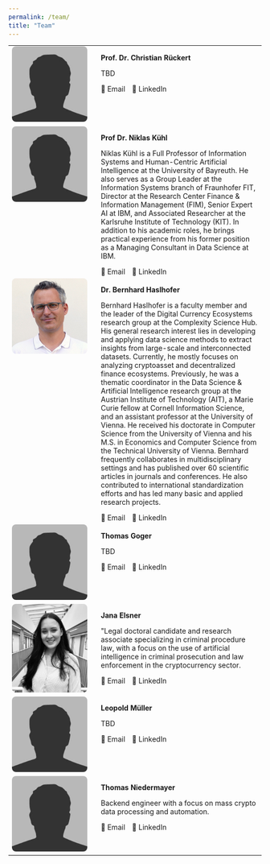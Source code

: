 ```yaml
---
permalink: /team/
title: "Team"
---
```


<table>
  <tr>
    <td style="vertical-align: top; width: 150px;">
      <img src="assets/images/bio-photo-christian-rueckert.jpg" alt="Christian Rückert" style="max-width: 100%; border-radius: 8px;">
    </td>
    <td style="vertical-align: top; padding-left: 20px;">
      <p><strong>Prof. Dr. Christian Rückert</strong></p>
      <p>TBD</p>
      <a href="mailto:john@example.com" style="text-decoration: none; margin-right: 10px;">
        📧 Email
      </a>
      <a href="https://linkedin.com/in/johndoe" target="_blank" style="text-decoration: none;">
        🔗 LinkedIn
      </a>
    </td>
  </tr>
  
  <tr>
    <td style="vertical-align: top; width: 150px;">
      <img src="assets/images/bio-photo-niklas-kuehl.jpg" alt="Niklas Kühl" style="max-width: 100%; border-radius: 8px;">
    </td>
    <td style="vertical-align: top; padding-left: 20px;">
      <p><strong>Prof Dr. Niklas Kühl</strong></p>
      <p>Niklas Kühl is a Full Professor of Information Systems and Human-Centric Artificial Intelligence at the University of Bayreuth. He also serves as a Group Leader at the Information Systems branch of Fraunhofer FIT, Director at the Research Center Finance & Information Management (FIM), Senior Expert AI at IBM, and Associated Researcher at the Karlsruhe Institute of Technology (KIT). In addition to his academic roles, he brings practical experience from his former position as a Managing Consultant in Data Science at IBM.</p>
      <a href="mailto:john@example.com" style="text-decoration: none; margin-right: 10px;">
        📧 Email
      </a>
      <a href="https://linkedin.com/in/johndoe" target="_blank" style="text-decoration: none;">
        🔗 LinkedIn
      </a>
    </td>
  </tr>
  
  <tr>
    <td style="vertical-align: top; width: 150px;">
      <img src="../assets/images/bio-photo-bernhard-haslhofer.jpg" alt="Bernhard Haslhofer" style="max-width: 100%; border-radius: 8px;">
    </td>
    <td style="vertical-align: top; padding-left: 20px;">
      <p><strong>Dr. Bernhard Haslhofer</strong></p>
      <p>Bernhard Haslhofer is a faculty member and the leader of the Digital Currency Ecosystems research group at the Complexity Science Hub.
      His general research interest lies in developing and applying data science methods to extract insights from large-scale and interconnected datasets. Currently, he mostly focuses on analyzing cryptoasset and decentralized finance ecosystems.
      Previously, he was a thematic coordinator in the Data Science & Artificial Intelligence research group at the Austrian Institute of Technology (AIT), a Marie Curie fellow at Cornell Information Science, and an assistant professor at the University of Vienna. He received his doctorate in Computer Science from the University of Vienna and his M.S. in Economics and Computer Science from the Technical University of Vienna.
      Bernhard frequently collaborates in multidisciplinary settings and has published over 60 scientific articles in journals and conferences. He also contributed to international standardization efforts and has led many basic and applied research projects.</p>
      <a href="mailto:john@example.com" style="text-decoration: none; margin-right: 10px;">
        📧 Email
      </a>
      <a href="https://linkedin.com/in/johndoe" target="_blank" style="text-decoration: none;">
        🔗 LinkedIn
      </a>
    </td>
  </tr>
  
  <tr>
    <td style="vertical-align: top; width: 150px;">
      <img src="assets/images/bio-photo-thomas-goger.jpg" alt="Thomas Goger" style="max-width: 100%; border-radius: 8px;">
    </td>
    <td style="vertical-align: top; padding-left: 20px;">
      <p><strong>Thomas Goger</strong></p>
      <p>TBD</p>
      <a href="mailto:john@example.com" style="text-decoration: none; margin-right: 10px;">
        📧 Email
      </a>
      <a href="https://linkedin.com/in/johndoe" target="_blank" style="text-decoration: none;">
        🔗 LinkedIn
      </a>
    </td>
  </tr>
  
  <tr>
    <td style="vertical-align: top; width: 150px;">
      <img src="assets/images/bio-photo-jana-elsner.png" alt="Jana Elsner" style="max-width: 100%; border-radius: 8px;">
    </td>
    <td style="vertical-align: top; padding-left: 20px;">
      <p><strong>Jana Elsner</strong></p>
      <p>"Legal doctoral candidate and research associate specializing in criminal procedure law, with a focus on the use of artificial intelligence in criminal prosecution and law enforcement in the cryptocurrency sector.</p>
      <a href="mailto:john@example.com" style="text-decoration: none; margin-right: 10px;">
        📧 Email
      </a>
      <a href="https://linkedin.com/in/johndoe" target="_blank" style="text-decoration: none;">
        🔗 LinkedIn
      </a>
    </td>
  </tr>
  
  <tr>
    <td style="vertical-align: top; width: 150px;">
        <img src="assets/images/bio-photo-leopold-mueller.jpg" alt="Leopold Müller" style="max-width: 100%; border-radius: 8px;">
    </td>
    <td style="vertical-align: top; padding-left: 20px;">
        <p><strong>Leopold Müller</strong></p>
        <p>TBD</p>
        <a href="mailto:john@example.com" style="text-decoration: none; margin-right: 10px;">
        📧 Email
        </a>
        <a href="https://linkedin.com/in/johndoe" target="_blank" style="text-decoration: none;">
        🔗 LinkedIn
        </a>
    </td>
  </tr>
  
  <tr>
    <td style="vertical-align: top; width: 150px;">
      <img src="assets/images/bio-photo-thomas-niedermayer.jpg" alt="Thomas Niedermayer" style="max-width: 100%; border-radius: 8px;">
    </td>
    <td style="vertical-align: top; padding-left: 20px;">
      <p><strong>Thomas Niedermayer</strong></p>
      <p>Backend engineer with a focus on mass crypto data processing and automation.</p>
      <a href="mailto:john@example.com" style="text-decoration: none; margin-right: 10px;">
        📧 Email
      </a>
      <a href="https://linkedin.com/in/johndoe" target="_blank" style="text-decoration: none;">
        🔗 LinkedIn
      </a>
    </td>
  </tr>
</table>